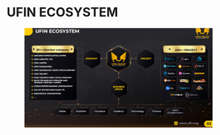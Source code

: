 # UFIN ECOSYSTEM

<figure><img src=".gitbook/assets/image (86).png" alt=""><figcaption></figcaption></figure>
